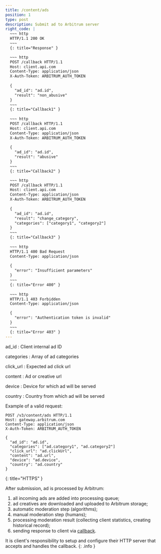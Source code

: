 ```yaml
---
title: /content/ads
position: 1
type: post
description: Submit ad to Arbitrum server
right_code: |
  ~~~ http
  HTTP/1.1 200 OK
  ~~~
  {: title="Response" }

  ~~~ http
  POST /callback HTTP/1.1
  Host: client.api.com
  Content-Type: application/json
  X-Auth-Token: ARBITRUM_AUTH_TOKEN
  
  {
    "ad_id": "ad.id",
    "result": "non_abusive"
  }
  ~~~
  {: title="Callback1" }
  
  ~~~ http
  POST /callback HTTP/1.1
  Host: client.api.com
  Content-Type: application/json
  X-Auth-Token: ARBITRUM_AUTH_TOKEN
  
  {
    "ad_id": "ad.id",
    "result": "abusive"
  }
  ~~~
  {: title="Callback2" }

  ~~~ http
  POST /callback HTTP/1.1
  Host: client.api.com
  Content-Type: application/json
  X-Auth-Token: ARBITRUM_AUTH_TOKEN
  
  {
    "ad_id": "ad.id",
    "result": "change_category",
    "categories": ["category1", "category2"]
  }
  ~~~
  {: title="Callback3" }
  
  ~~~ http
  HTTP/1.1 400 Bad Request
  Content-Type: application/json
  
  {
    "error": "Insufficient parameters"
  }
  ~~~
  {: title="Error 400" }
 
  ~~~ http
  HTTP/1.1 403 Forbidden
  Content-Type: application/json

  {
    "error": "Authentication token is invalid"
  }
  ~~~
  {: title="Error 403" }
---
```


ad_id
: Client internal ad ID

categories
: Array of ad categories

click_url
: Expected ad click url

content
: Ad or creative url

device
: Device for which ad will be served

country
: Country from which ad will be served

<!-- This call will return a maximum of 100 books
{: .info } -->

Example of a valid request:
<!-- Lists all the photos you have access to. You can paginate by using the parameters listed above. -->

~~~ http
POST /v3/content/ads HTTP/1.1
Host: gateway.arbitrum.com
Content-Type: application/json
X-Auth-Token: ARBITRUM_AUTH_TOKEN

{
  "ad_id": "ad.id",
  "categories": ["ad.category1", "ad.category2"]
  "click_url": "ad.clickUrl",
  "content": "ad.url",
  "device": "ad.device",
  "country": "ad.country"
}
~~~
{: title="HTTPS" }

After submission, ad is processed by Arbitrum:

1. all incoming ads are added into processing queue;
2. ad creatives are downloaded and uploaded to Arbitrum storage;
3. automatic moderation step (algorithms);
4. manual moderation step (humans);
5. processing moderation result (collecting client statistics, creating historical record);
6. sending response to client via [callback](/#/callback/moderation_result).


It is client's responsibility to setup and configure their HTTP server that accepts and
handles the callback.
{: .info }
